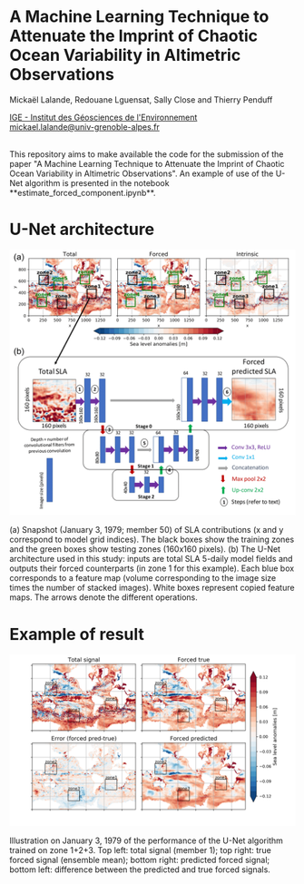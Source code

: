 

# A Machine Learning Technique to Attenuate the Imprint of Chaotic Ocean Variability in Altimetric Observations

Mickaël Lalande, Redouane Lguensat, Sally Close and Thierry Penduff

[IGE - Institut des Géosciences de l'Environnement](http://www.ige-grenoble.fr/)<br/>
<mickael.lalande@univ-grenoble-alpes.fr>


<br/>
This repository aims to make available the code for the submission of the paper "A Machine Learning Technique to Attenuate the Imprint of Chaotic Ocean Variability in Altimetric Observations". An example of use of the U-Net algorithm is presented in the notebook **estimate_forced_component.ipynb**. 


# U-Net architecture 

![](img/unet.png)

(a) Snapshot (January 3, 1979; member 50) of SLA contributions (x and y correspond to model grid indices). The black boxes show the training zones and the green boxes show testing zones (160x160 pixels). (b) The U-Net architecture used in this study: inputs are total SLA 5-daily model fields and outputs their forced counterparts (in zone 1 for this example). Each blue box corresponds to a feature map (volume corresponding to the image size times the number of stacked images). White boxes represent copied feature maps. The arrows denote the different operations.

# Example of result

![](img/pred.png)

Illustration on January 3, 1979 of the performance of the U-Net algorithm trained on zone 1+2+3. Top left: total signal (member 1); top right: true forced signal (ensemble mean); bottom right: predicted forced signal; bottom left: difference between the predicted and true forced signals.
